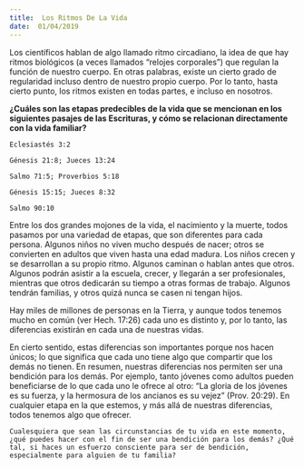 ```yaml
---
title:  Los Ritmos De La Vida
date:  01/04/2019
---
```


Los científicos hablan de algo llamado ritmo circadiano, la idea de que hay ritmos biológicos (a veces llamados “relojes corporales”) que regulan la función de nuestro cuerpo. En otras palabras, existe un cierto grado de regularidad incluso dentro de nuestro propio cuerpo. Por lo tanto, hasta cierto punto, los ritmos existen en todas partes, e incluso en nosotros.

**¿Cuáles son las etapas predecibles de la vida que se mencionan en los siguientes pasajes de las Escrituras, y cómo se relacionan directamente con la vida familiar?**

`Eclesiastés 3:2`

`Génesis 21:8; Jueces 13:24`

`Salmo 71:5; Proverbios 5:18`

`Génesis 15:15; Jueces 8:32`

`Salmo 90:10`

Entre los dos grandes mojones de la vida, el nacimiento y la muerte, todos pasamos por una variedad de etapas, que son diferentes para cada persona. Algunos niños no viven mucho después de nacer; otros se convierten en adultos que viven hasta una edad madura. Los niños crecen y se desarrollan a su propio ritmo. Algunos caminan o hablan antes que otros. Algunos podrán asistir a la escuela, crecer, y llegarán a ser profesionales, mientras que otros dedicarán su tiempo a otras formas de trabajo. Algunos tendrán familias, y otros quizá nunca se casen ni tengan hijos.

Hay miles de millones de personas en la Tierra, y aunque todos tenemos mucho en común (ver Hech. 17:26) cada uno es distinto y, por lo tanto, las diferencias existirán en cada una de nuestras vidas.

En cierto sentido, estas diferencias son importantes porque nos hacen únicos; lo que significa que cada uno tiene algo que compartir que los demás no tienen. En resumen, nuestras diferencias nos permiten ser una bendición para los demás. Por ejemplo, tanto jóvenes como adultos pueden beneficiarse de lo que cada uno le ofrece al otro: “La gloria de los jóvenes es su fuerza, y la hermosura de los ancianos es su vejez” (Prov. 20:29). En cualquier etapa en la que estemos, y más allá de nuestras diferencias, todos tenemos algo que ofrecer.

`Cualesquiera que sean las circunstancias de tu vida en este momento, ¿qué puedes hacer con el fin de ser una bendición para los demás? ¿Qué tal, si haces un esfuerzo consciente para ser de bendición, especialmente para alguien de tu familia?`